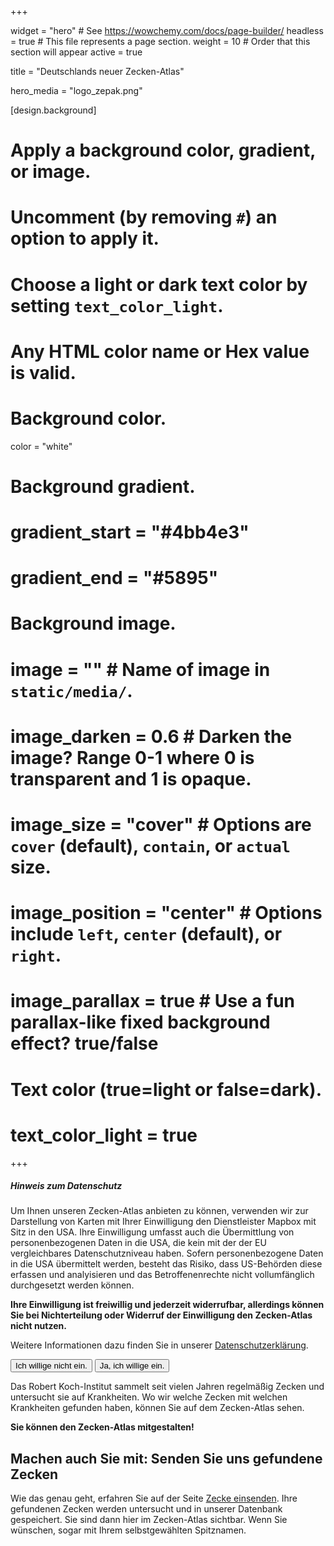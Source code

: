 +++

widget = "hero"  # See https://wowchemy.com/docs/page-builder/
headless = true  # This file represents a page section.
weight = 10  # Order that this section will appear
active = true

title = "Deutschlands neuer Zecken-Atlas"

hero_media = "logo_zepak.png"

[design.background]
# Apply a background color, gradient, or image.
#   Uncomment (by removing `#`) an option to apply it.
#   Choose a light or dark text color by setting `text_color_light`.
#   Any HTML color name or Hex value is valid.

# Background color.
 color = "white"

# Background gradient.
# gradient_start = "#4bb4e3"
# gradient_end = "#5895"

# Background image.
# image = ""  # Name of image in `static/media/`.
# image_darken = 0.6  # Darken the image? Range 0-1 where 0 is transparent and 1 is opaque.
# image_size = "cover"  #  Options are `cover` (default), `contain`, or `actual` size.
# image_position = "center"  # Options include `left`, `center` (default), or `right`.
# image_parallax = true  # Use a fun parallax-like fixed background effect? true/false

# Text color (true=light or false=dark).
# text_color_light = true

+++

<!-- Modal -->
<div class="modal fade" id="myModal" tabindex="-1" role="dialog" aria-labelledby="exampleModalCenterTitle" aria-hidden="true">
  <div class="modal-dialog modal-dialog-centered" role="document">
    <div class="modal-content">
      <div class="modal-header">
        <h5 class="modal-title" id="exampleModalCenterTitle">Hinweis zum Datenschutz</h5>
      </div>
      <div class="modal-body">
        Um Ihnen unseren Zecken-Atlas anbieten zu können, verwenden wir zur Darstellung von Karten mit Ihrer
Einwilligung den Dienstleister Mapbox mit Sitz in den USA. Ihre Einwilligung umfasst auch die Übermittlung
von personenbezogenen Daten in die USA, die kein mit der der EU  vergleichbares Datenschutzniveau haben.
Sofern personenbezogene Daten in die USA übermittelt werden, besteht das Risiko, dass US-Behörden diese
erfassen und analyisieren und das Betroffenenrechte nicht vollumfänglich durchgesetzt werden können.</br>
        <p><b>Ihre Einwilligung ist freiwillig und jederzeit widerrufbar, allerdings können Sie bei
Nichterteilung oder Widerruf der Einwilligung den Zecken-Atlas nicht nutzen.</b></br>
        <p>Weitere Informationen dazu finden Sie in unserer <a href="../privacy">Datenschutzerklärung</a>.
      </div>
      <div class="modal-footer">
        <button type="button" id="atlas-no" class="btn btn-secondary" data-dismiss="modal">Ich willige nicht ein.</button>
        <button type="button" id="atlas-yes" class="btn btn-primary" data-dismiss="modal">Ja, ich willige ein.</button>
      </div>
    </div>
  </div>
</div>

Das Robert Koch-Institut sammelt seit vielen Jahren regelmäßig Zecken und untersucht sie auf Krankheiten.
Wo wir welche Zecken mit welchen Krankheiten gefunden haben, können Sie auf dem Zecken-Atlas sehen. 

**Sie können den Zecken-Atlas mitgestalten!**

## Machen auch Sie mit: Senden Sie uns gefundene Zecken

Wie das genau geht, erfahren Sie auf der Seite [Zecke einsenden](../einsenden). Ihre
gefundenen Zecken werden untersucht und in unserer Datenbank gespeichert. Sie sind dann hier im Zecken-Atlas sichtbar.
Wenn Sie wünschen, sogar mit Ihrem selbstgewählten Spitznamen. 
